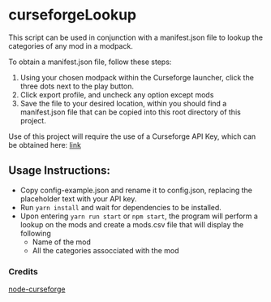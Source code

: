 # curseforgeLookup

This script can be used in conjunction with a manifest.json file to lookup the categories of any mod in a modpack. 

To obtain a manifest.json file, follow these steps:

1. Using your chosen modpack within the Curseforge launcher, click the three dots next to the play button.
2. Click export profile, and uncheck any option except mods
3. Save the file to your desired location, within you should find a manifest.json file that can be copied into this root directory of this project.

Use of this project will require the use of a Curseforge API Key, which can be obtained here: [link](https://console.curseforge.com/#/api-keys)

## Usage Instructions:

- Copy config-example.json and rename it to config.json, replacing the placeholder text with your API key.
- Run `yarn install` and wait for dependencies to be installed.
- Upon entering `yarn run start` or `npm start`, the program will perform a lookup on the mods and create a mods.csv file that will display the following
  - Name of the mod
  - All the categories assocciated with the mod

### Credits

[node-curseforge](https://github.com/Mondanzo/node-curseforge)


